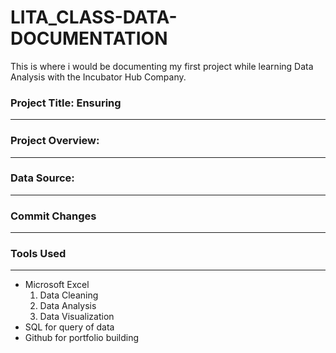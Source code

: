 # LITA_CLASS-DATA-DOCUMENTATION
This is where i would be documenting my first project while learning Data Analysis with the Incubator Hub Company.

### Project Title: Ensuring
-----------

### Project Overview: 
--------------

### Data Source: 
-------------

### Commit Changes
-------------

### Tools Used
----------
 - Microsoft Excel
   1. Data Cleaning
   2. Data Analysis
   3. Data Visualization
 - SQL for query of data
 - Github for portfolio building
